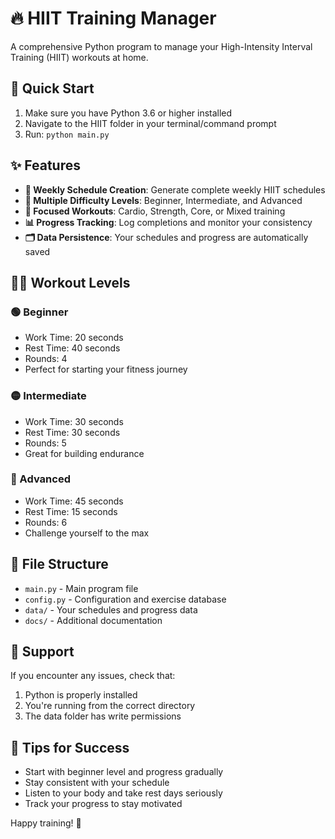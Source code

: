 # 🔥 HIIT Training Manager

A comprehensive Python program to manage your High-Intensity Interval Training (HIIT) workouts at home.

## 🚀 Quick Start

1. Make sure you have Python 3.6 or higher installed
2. Navigate to the HIIT folder in your terminal/command prompt
3. Run: `python main.py`

## ✨ Features

- **📅 Weekly Schedule Creation**: Generate complete weekly HIIT schedules
- **💪 Multiple Difficulty Levels**: Beginner, Intermediate, and Advanced
- **🎯 Focused Workouts**: Cardio, Strength, Core, or Mixed training
- **📊 Progress Tracking**: Log completions and monitor your consistency
- **🗂️ Data Persistence**: Your schedules and progress are automatically saved

## 🏋️‍♀️ Workout Levels

### 🟢 Beginner
- Work Time: 20 seconds
- Rest Time: 40 seconds
- Rounds: 4
- Perfect for starting your fitness journey

### 🟡 Intermediate
- Work Time: 30 seconds
- Rest Time: 30 seconds
- Rounds: 5
- Great for building endurance

### 🔴 Advanced
- Work Time: 45 seconds
- Rest Time: 15 seconds
- Rounds: 6
- Challenge yourself to the max

## 📁 File Structure

- `main.py` - Main program file
- `config.py` - Configuration and exercise database
- `data/` - Your schedules and progress data
- `docs/` - Additional documentation

## 🤝 Support

If you encounter any issues, check that:
1. Python is properly installed
2. You're running from the correct directory
3. The data folder has write permissions

## 🎯 Tips for Success

- Start with beginner level and progress gradually
- Stay consistent with your schedule
- Listen to your body and take rest days seriously
- Track your progress to stay motivated

Happy training! 💪
